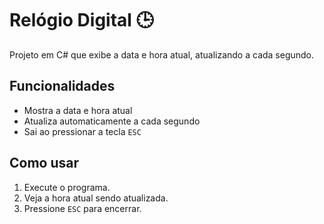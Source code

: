 # Relógio Digital 🕒

Projeto em C# que exibe a data e hora atual, atualizando a cada segundo.

## Funcionalidades

- Mostra a data e hora atual
- Atualiza automaticamente a cada segundo
- Sai ao pressionar a tecla `ESC`

## Como usar

1. Execute o programa.
2. Veja a hora atual sendo atualizada.
3. Pressione `ESC` para encerrar.
